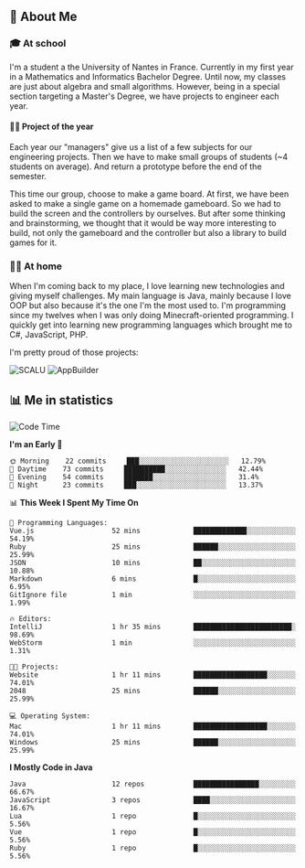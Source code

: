 ## 👀 About Me

### 🎓 At school

I'm a student a the University of Nantes in France. Currently in my first year in a Mathematics and Informatics Bachelor Degree. Until now, my classes are just about algebra and small algorithms. However, being in a special section targeting a Master's Degree, we have projects to engineer each year. 

#### 🔧🔬 Project of the year

Each year our "managers" give us a list of a few subjects for our engineering projects. Then we have to make small groups of students (~4 students on average). And return a prototype before the end of the semester.

This time our group, choose to make a game board. At first, we have been asked to make a single game on a homemade gameboard. So we had to build the screen and the controllers by ourselves. 
But after some thinking and brainstorming, we thought that it would be way more interesting to build, not only the gameboard and the controller but also a library to build games for it.

### 👨‍💻 At home

When I'm coming back to my place, I love learning new technologies and giving myself challenges. My main language is Java, mainly because I love OOP but also because it's the one I'm the most used to. I'm programming since my twelves when I was only doing Minecraft-oriented programming.  I quickly get into learning new programming languages which brought me to C#, JavaScript, PHP. 

I'm pretty proud of those projects:

![SCALU](https://github-readme-stats.vercel.app/api/pin?username=renardfute&repo=SCALU)
![AppBuilder](https://github-readme-stats.vercel.app/api/pin?username=pulsedev2&repo=AppBuilder)

## 📊 Me in statistics
<!--START_SECTION:waka-->
![Code Time](http://img.shields.io/badge/Code%20Time-30%20hrs%2027%20mins-blue)

**I'm an Early 🐤** 

```text
🌞 Morning    22 commits     ███░░░░░░░░░░░░░░░░░░░░░░   12.79% 
🌆 Daytime    73 commits     ██████████░░░░░░░░░░░░░░░   42.44% 
🌃 Evening    54 commits     ███████░░░░░░░░░░░░░░░░░░   31.4% 
🌙 Night      23 commits     ███░░░░░░░░░░░░░░░░░░░░░░   13.37%

```


📊 **This Week I Spent My Time On** 

```text
💬 Programming Languages: 
Vue.js                   52 mins             █████████████░░░░░░░░░░░░   54.19% 
Ruby                     25 mins             ██████░░░░░░░░░░░░░░░░░░░   25.99% 
JSON                     10 mins             ██░░░░░░░░░░░░░░░░░░░░░░░   10.88% 
Markdown                 6 mins              █░░░░░░░░░░░░░░░░░░░░░░░░   6.95% 
GitIgnore file           1 min               ░░░░░░░░░░░░░░░░░░░░░░░░░   1.99%

🔥 Editors: 
IntelliJ                 1 hr 35 mins        ████████████████████████░   98.69% 
WebStorm                 1 min               ░░░░░░░░░░░░░░░░░░░░░░░░░   1.31%

🐱‍💻 Projects: 
Website                  1 hr 11 mins        ██████████████████░░░░░░░   74.01% 
2048                     25 mins             ██████░░░░░░░░░░░░░░░░░░░   25.99%

💻 Operating System: 
Mac                      1 hr 11 mins        ██████████████████░░░░░░░   74.01% 
Windows                  25 mins             ██████░░░░░░░░░░░░░░░░░░░   25.99%

```

**I Mostly Code in Java** 

```text
Java                     12 repos            ████████████████░░░░░░░░░   66.67% 
JavaScript               3 repos             ████░░░░░░░░░░░░░░░░░░░░░   16.67% 
Lua                      1 repo              █░░░░░░░░░░░░░░░░░░░░░░░░   5.56% 
Vue                      1 repo              █░░░░░░░░░░░░░░░░░░░░░░░░   5.56% 
Ruby                     1 repo              █░░░░░░░░░░░░░░░░░░░░░░░░   5.56%

```



<!--END_SECTION:waka-->
